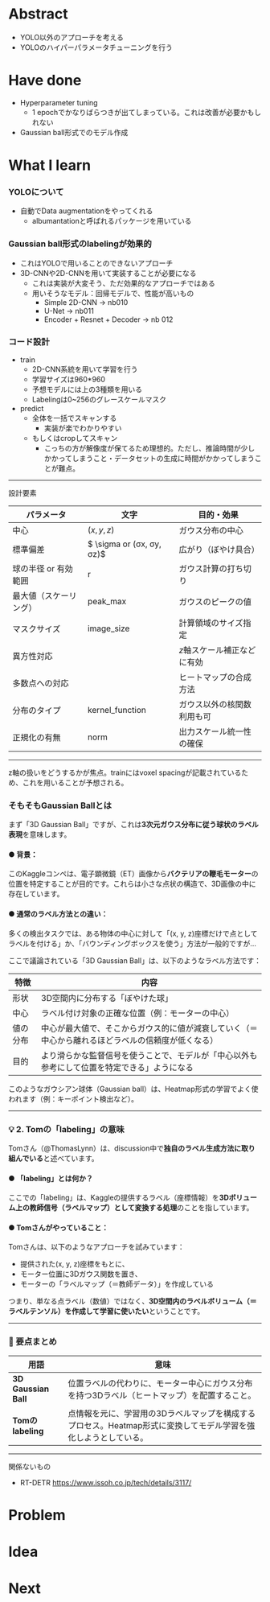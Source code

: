 # Abstract

- YOLO以外のアプローチを考える
- YOLOのハイパーパラメータチューニングを行う

# Have done
- Hyperparameter tuning
    - 1 epochでかなりばらつきが出てしまっている。これは改善が必要かもしれない
- Gaussian ball形式でのモデル作成

# What I learn

### YOLOについて
- 自動でData augmentationをやってくれる
    - albumantationと呼ばれるパッケージを用いている

### Gaussian ball形式のlabelingが効果的
- これはYOLOで用いることのできないアプローチ
- 3D-CNNや2D-CNNを用いて実装することが必要になる
    - これは実装が大変そう、ただ効果的なアプローチではある
    - 用いそうなモデル：回帰モデルで、性能が高いもの
        - Simple 2D-CNN -> nb010
        - U-Net -> nb011
        - Encoder + Resnet + Decoder -> nb 012

### コード設計
- train
    - 2D-CNN系統を用いて学習を行う
    - 学習サイズは960*960
    - 予想モデルには上の3種類を用いる
    - Labelingは0~256のグレースケールマスク
- predict
    - 全体を一括でスキャンする
        - 実装が楽でわかりやすい
    - もしくはcropしてスキャン
        - こっちの方が解像度が保てるため理想的。ただし、推論時間が少しかかってしまうこと・データセットの生成に時間がかかってしまうことが難点。

---
設計要素

|パラメータ | 文字 | 目的・効果 |
|------|------|------|
|中心 |$(x, y, z)$ | ガウス分布の中心 |
|標準偏差 |$ \sigma or (σx, σy, σz)$ | 広がり（ぼやけ具合） |
|球の半径 or 有効範囲| r | ガウス計算の打ち切り|
|最大値（スケーリング）| peak_max | ガウスのピークの値 |
|マスクサイズ | image_size | 計算領域のサイズ指定 |
|異方性対応 |  | $z$軸スケール補正などに有効 |
|多数点への対応 |  | ヒートマップの合成方法 |
|分布のタイプ | kernel_function | ガウス以外の核関数利用も可 |
|正規化の有無 | norm | 出力スケール統一性の確保 |
---
z軸の扱いをどうするかが焦点。trainにはvoxel spacingが記載されているため、これを用いることが予想される。

### そもそもGaussian Ballとは

まず「3D Gaussian Ball」ですが、これは**3次元ガウス分布に従う球状のラベル表現**を意味します。

#### ● 背景：
このKaggleコンペは、電子顕微鏡（ET）画像から**バクテリアの鞭毛モーター**の位置を特定することが目的です。これらは小さな点状の構造で、3D画像の中に存在しています。

#### ● 通常のラベル方法との違い：
多くの検出タスクでは、ある物体の中心に対して「(x, y, z)座標だけで点としてラベルを付ける」か、「バウンディングボックスを使う」方法が一般的ですが…

ここで議論されている「3D Gaussian Ball」は、以下のようなラベル方法です：

| 特徴 | 内容 |
|------|------|
| 形状 | 3D空間内に分布する「ぼやけた球」 |
| 中心 | ラベル付け対象の正確な位置（例：モーターの中心） |
| 値の分布 | 中心が最大値で、そこからガウス的に値が減衰していく（＝中心から離れるほどラベルの信頼度が低くなる） |
| 目的 | より滑らかな監督信号を使うことで、モデルが「中心以外も参考にして位置を特定できる」ようになる |

このようなガウシアン球体（Gaussian ball）は、Heatmap形式の学習でよく使われます（例：キーポイント検出など）。

---

### 💡 **2. Tomの「labeling」の意味**

Tomさん（@ThomasLynn）は、discussion中で**独自のラベル生成方法に取り組んでいる**と述べています。

#### ● 「labeling」とは何か？

ここでの「labeling」は、Kaggleの提供するラベル（座標情報）を**3Dボリューム上の教師信号（ラベルマップ）として変換する処理**のことを指しています。

#### ● Tomさんがやっていること：
Tomさんは、以下のようなアプローチを試みています：

- 提供された(x, y, z)座標をもとに、
- モーター位置に3Dガウス関数を置き、
- モーターの「ラベルマップ（＝教師データ）」を作成している

つまり、単なる点ラベル（数値）ではなく、**3D空間内のラベルボリューム（＝ラベルテンソル）を作成して学習に使いたい**ということです。

---

### 🧠 要点まとめ

| 用語 | 意味 |
|------|------|
| **3D Gaussian Ball** | 位置ラベルの代わりに、モーター中心にガウス分布を持つ3Dラベル（ヒートマップ）を配置すること。 |
| **Tomのlabeling** | 点情報を元に、学習用の3Dラベルマップを構成するプロセス。Heatmap形式に変換してモデル学習を強化しようとしている。 |

---


関係ないもの
- RT-DETR https://www.issoh.co.jp/tech/details/3117/
# Problem
# Idea
# Next